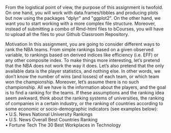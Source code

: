 From the logistical point of view, the purpose of this assignment is twofold. On one hand,
you will work with data.frames/tibbles and producing plots but now using the packages
"dplyr" and "ggplot2". On the other hand, we want you to start working with a more
complex file structure. Moreover, instead of submitting a combo of Rmd-html files to bCourses,
you will have to upload all the files to your Github Classroom Repository.  

Motivation
In this assignment, you are going to consider different ways to rank the NBA teams. From
simple rankings based on a given observed variable, to rankings based on derived indices like
efficiency (i.e. EFF) or any other composite index.
To make things more interesting, let’s pretend that the NBA does not work the way it does.
Let’s also pretend that the only available data is the player statistics, and nothing else. In
other words, we don’t know the number of wins (and losses) of each team, or which team
won the championship. Moreover, let’s assume there is no such championship. All we have is
the information about the players, and the goal is to find a ranking for the teams.
If these assumptions and the ranking idea seem awkward, think about the ranking systems
of universities, the ranking of companies in a certain industry, or the ranking of countries
according to some economic or socio-demographic indicators (see examples below):  
• U.S. News National University Rankings  
• U.S. News Overall Best Countries Ranking  
• Fortune Tech The 30 Best Workplaces in Technology